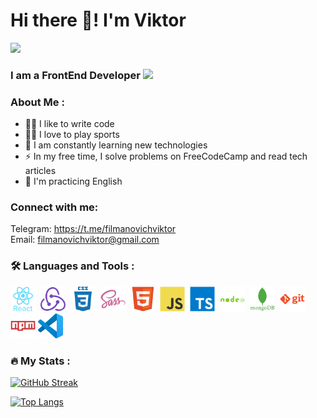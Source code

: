 <h1>Hi there 👋! I'm Viktor</h1>

![](https://komarev.com/ghpvc/?username=veelfeel)

### I am a FrontEnd Developer <img src="https://media.giphy.com/media/WUlplcMpOCEmTGBtBW/giphy.gif" width="30">

### About Me :

- :man_technologist: I like to write code
- :man_playing_handball: I love to play sports
- :satellite: I am constantly learning new technologies
- :zap: In my free time, I solve problems on FreeCodeCamp and read tech articles
- :book: I'm practicing English

<h3>Connect with me:</h3>
Telegram: <a href="https://t.me/filmanovichviktor">https://t.me/filmanovichviktor</a><br>
Email: <a href="mailto:filmanovichviktor@gmail.com">filmanovichviktor@gmail.com</a>

### :hammer_and_wrench: Languages and Tools :

<div>
  <img src="https://github.com/devicons/devicon/blob/master/icons/react/react-original-wordmark.svg" title="React" alt="React" width="40" height="40"/>&nbsp;
  <img src="https://github.com/devicons/devicon/blob/master/icons/redux/redux-original.svg" title="Redux" alt="Redux " width="40" height="40"/>&nbsp;
  <img src="https://github.com/devicons/devicon/blob/master/icons/css3/css3-plain-wordmark.svg"  title="CSS3" alt="CSS" width="40" height="40"/>&nbsp;
  <img src="https://github.com/devicons/devicon/blob/master/icons/sass/sass-original.svg"  title="SASS" alt="SASS" width="40" height="40"/>&nbsp;
  <img src="https://github.com/devicons/devicon/blob/master/icons/html5/html5-original.svg" title="HTML5" alt="HTML" width="40" height="40"/>&nbsp;
  <img src="https://github.com/devicons/devicon/blob/master/icons/javascript/javascript-original.svg" title="JavaScript" alt="JavaScript" width="40" height="40"/>&nbsp;
  <img src="https://github.com/devicons/devicon/blob/master/icons/typescript/typescript-original.svg" title="TypeScript" alt="TypeScript" width="40" height="40"/>&nbsp;
  <img src="https://github.com/devicons/devicon/blob/master/icons/nodejs/nodejs-plain-wordmark.svg" title="NodeJS" alt="NodeJS" width="40" height="40"/>&nbsp;
  <img src="https://github.com/devicons/devicon/blob/master/icons/mongodb/mongodb-plain-wordmark.svg" title="MongoDB" alt="MongoDB" width="40" height="40"/>&nbsp;
  <img src="https://github.com/devicons/devicon/blob/master/icons/git/git-plain-wordmark.svg" title="Git" alt="Git" width="40" height="40"/>
  <img src="https://github.com/devicons/devicon/blob/master/icons/npm/npm-original-wordmark.svg" title="NPM" alt="NPM" width="40" height="40"/>
  <img src="https://github.com/devicons/devicon/blob/master/icons/vscode/vscode-original.svg" title="VSCode" alt="VSCode" width="40" height="40"/>
</div>


### :fire: My Stats :
[![GitHub Streak](http://github-readme-streak-stats.herokuapp.com?user=veelfeel&theme=github-dark-blue&border_radius=4)](https://git.io/streak-stats)

[![Top Langs](https://github-readme-stats.vercel.app/api/top-langs/?username=veelfeel&layout=compact&theme=github_dark)](https://github.com/anuraghazra/github-readme-stats)
